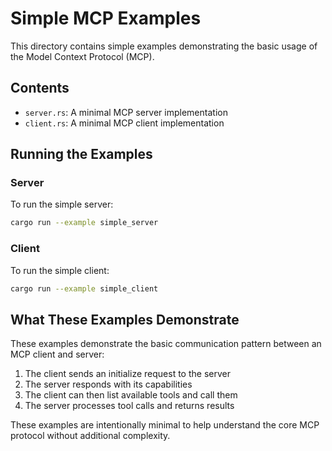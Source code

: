 # Simple MCP Examples

This directory contains simple examples demonstrating the basic usage of the Model Context Protocol (MCP).

## Contents

- `server.rs`: A minimal MCP server implementation
- `client.rs`: A minimal MCP client implementation

## Running the Examples

### Server

To run the simple server:

```bash
cargo run --example simple_server
```

### Client

To run the simple client:

```bash
cargo run --example simple_client
```

## What These Examples Demonstrate

These examples demonstrate the basic communication pattern between an MCP client and server:

1. The client sends an initialize request to the server
2. The server responds with its capabilities
3. The client can then list available tools and call them
4. The server processes tool calls and returns results

These examples are intentionally minimal to help understand the core MCP protocol without additional complexity. 